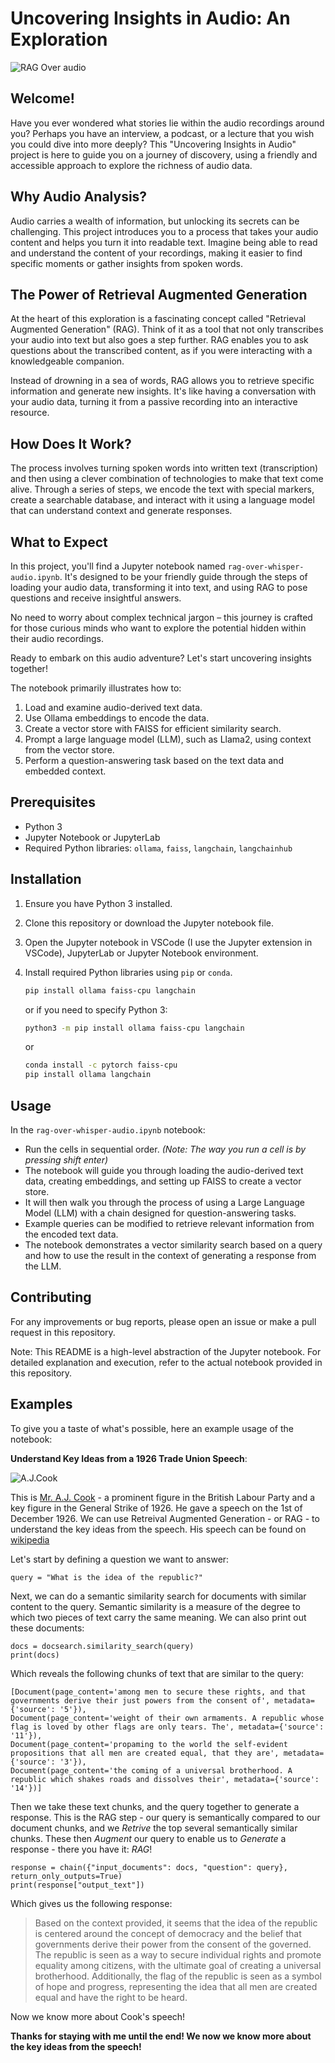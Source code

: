 # Uncovering Insights in Audio: An Exploration

![RAG Over audio](/images/cover.png)


## Welcome!

Have you ever wondered what stories lie within the audio recordings around you? Perhaps you have an interview, a podcast, or a lecture that you wish you could dive into more deeply? This "Uncovering Insights in Audio" project is here to guide you on a journey of discovery, using a friendly and accessible approach to explore the richness of audio data.

## Why Audio Analysis?

Audio carries a wealth of information, but unlocking its secrets can be challenging. This project introduces you to a process that takes your audio content and helps you turn it into readable text. Imagine being able to read and understand the content of your recordings, making it easier to find specific moments or gather insights from spoken words.

## The Power of Retrieval Augmented Generation

At the heart of this exploration is a fascinating concept called "Retrieval Augmented Generation" (RAG). Think of it as a tool that not only transcribes your audio into text but also goes a step further. RAG enables you to ask questions about the transcribed content, as if you were interacting with a knowledgeable companion.

Instead of drowning in a sea of words, RAG allows you to retrieve specific information and generate new insights. It's like having a conversation with your audio data, turning it from a passive recording into an interactive resource.

## How Does It Work?

The process involves turning spoken words into written text (transcription) and then using a clever combination of technologies to make that text come alive. Through a series of steps, we encode the text with special markers, create a searchable database, and interact with it using a language model that can understand context and generate responses.

## What to Expect

In this project, you'll find a Jupyter notebook named `rag-over-whisper-audio.ipynb`. It's designed to be your friendly guide through the steps of loading your audio data, transforming it into text, and using RAG to pose questions and receive insightful answers.

No need to worry about complex technical jargon – this journey is crafted for those curious minds who want to explore the potential hidden within their audio recordings.

Ready to embark on this audio adventure? Let's start uncovering insights together!

The notebook primarily illustrates how to:
1. Load and examine audio-derived text data.
2. Use Ollama embeddings to encode the data.
3. Create a vector store with FAISS for efficient similarity search.
4. Prompt a large language model (LLM), such as Llama2, using context from the vector store.
5. Perform a question-answering task based on the text data and embedded context.

## Prerequisites
- Python 3
- Jupyter Notebook or JupyterLab
- Required Python libraries: `ollama`, `faiss`, `langchain`, `langchainhub`

## Installation
1. Ensure you have Python 3 installed.
2. Clone this repository or download the Jupyter notebook file.
3. Open the Jupyter notebook in VSCode (I use the Jupyter extension in VSCode), JupyterLab or Jupyter Notebook environment.
4. Install required Python libraries using `pip` or `conda`.

    ```bash
    pip install ollama faiss-cpu langchain
    ```

    or if you need to specify Python 3:

    ```bash
    python3 -m pip install ollama faiss-cpu langchain
    ```

    or

    ```bash
    conda install -c pytorch faiss-cpu
    pip install ollama langchain
    ```

## Usage
In the `rag-over-whisper-audio.ipynb` notebook:
- Run the cells in sequential order. *(Note: The way you run a cell is by pressing shift enter)*
- The notebook will guide you through loading the audio-derived text data, creating embeddings, and setting up FAISS to create a vector store.
- It will then walk you through the process of using a Large Language Model (LLM) with a chain designed for question-answering tasks.
- Example queries can be modified to retrieve relevant information from the encoded text data.
- The notebook demonstrates a vector similarity search based on a query and how to use the result in the context of generating a response from the LLM.

## Contributing
For any improvements or bug reports, please open an issue or make a pull request in this repository.

Note: This README is a high-level abstraction of the Jupyter notebook. For detailed explanation and execution, refer to the actual notebook provided in this repository.


## Examples

To give you a taste of what's possible, here an example usage of the notebook:

**Understand Key Ideas from a 1926 Trade Union Speech**: 

![A.J.Cook](https://upload.wikimedia.org/wikipedia/commons/thumb/d/df/AJ_Cook.webp/220px-AJ_Cook.webp.png)

This is [Mr. A.J. Cook](https://en.wikipedia.org/wiki/A._J._Cook_(trade_unionist)) - a prominent figure in the British Labour Party and a key figure in the General Strike of 1926. He gave a speech on the 1st of December 1926. We can use Retreival Augmented Generation - or RAG - to understand the key ideas from the speech. His speech can be found on [wikipedia](https://commons.wikimedia.org/wiki/File:A_J_Cook_Speech_from_Lansbury%27s_Labour_Weekly.ogg)

Let's start by defining a question we want to answer:
   
    
    query = "What is the idea of the republic?"
    

Next, we can do a semantic similarity search for documents with similar content to the query. Semantic similarity is a measure of the degree to which two pieces of text carry the same meaning. We can also print out these documents:
    
    
    docs = docsearch.similarity_search(query)
    print(docs)
    

Which reveals the following chunks of text that are similar to the query: 

    
    [Document(page_content='among men to secure these rights, and that governments derive their just powers from the consent of', metadata={'source': '5'}),
    Document(page_content='weight of their own armaments. A republic whose flag is loved by other flags are only tears. The', metadata={'source': '11'}),
    Document(page_content='propaming to the world the self-evident propositions that all men are created equal, that they are', metadata={'source': '3'}),
    Document(page_content='the coming of a universal brotherhood. A republic which shakes roads and dissolves their', metadata={'source': '14'})]
    

Then we take these text chunks, and the query together to generate a response. This is the RAG step - our query is semantically compared to our document chunks, and we *Retrive* the top several semantically similar chunks. These then *Augment* our query to enable us to *Generate* a response - there you have it: *RAG*!

     
    response = chain({"input_documents": docs, "question": query}, return_only_outputs=True)
    print(response["output_text"])
    
Which gives us the following response:

    
> Based on the context provided, it seems that the idea of the republic is centered around the concept of democracy and the belief that governments derive their power from the consent of the governed. The republic is seen as a way to secure individual rights and promote equality among citizens, with the ultimate goal of creating a universal brotherhood. Additionally, the flag of the republic is seen as a symbol of hope and progress, representing the idea that all men are created equal and have the right to be heard.

Now we know more about Cook's speech!

**Thanks for staying with me until the end! We now we know more about the key ideas from the speech!**